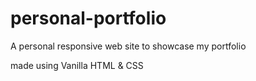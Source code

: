 # personal-portfolio
A personal responsive web site to showcase my portfolio 

made using Vanilla HTML &amp; CSS 

